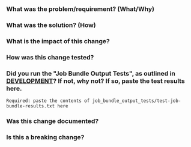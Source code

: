 ### What was the problem/requirement? (What/Why)

### What was the solution? (How)

### What is the impact of this change?

### How was this change tested?

### Did you run the "Job Bundle Output Tests", as outlined in [DEVELOPMENT](../DEVELOPMENT.md)? If not, why not? If so, paste the test results here.

```
Required: paste the contents of job_bundle_output_tests/test-job-bundle-results.txt here
```

### Was this change documented?

### Is this a breaking change?
